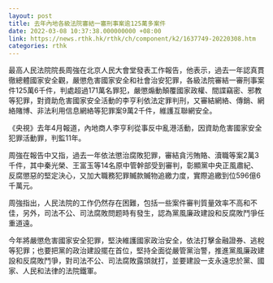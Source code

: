 ```yaml
---
layout: post
title: 去年內地各級法院審結一審刑事案逾125萬多案件
date: 2022-03-08 10:37:38.000000000 +08:00
link: https://news.rthk.hk/rthk/ch/component/k2/1637749-20220308.htm
categories: rthk
---
```


最高人民法院院長周強在北京人民大會堂發表工作報告，他表示，過去一年認真貫徹總體國家安全觀，嚴懲危害國家安全和社會治安犯罪，各級法院審結一審刑事案件125萬6千件，判處超過171萬名罪犯，嚴懲煽動顛覆國家政權、間諜竊密、邪教等犯罪，對資助危害國家安全活動的李亨利依法定罪判刑，又審結網絡、傳銷、網絡賭博、非法利用信息網絡等犯罪案9萬2千件，維護互聯網安全。

《央視》去年4月報道，內地商人李亨利從事反中亂港活動，因資助危害國家安全犯罪活動罪，判監11年。

周強在報告中又指，過去一年依法懲治腐敗犯罪，審結貪污賄賂、瀆職等案2萬3千件，其中秦光榮、王富玉等14名原中管幹部受到審判，彰顯黨中央正風肅紀、反腐懲惡的堅定決心，又加大職務犯罪贓款贓物追繳力度，實際追繳到位596億6千萬元。

周強指出，人民法院的工作仍然存在困難，包括一些案件審判質量效率不高和不佳，另外，司法不公、司法腐敗問题時有發生，認為黨風廉政建設和反腐敗鬥爭任重道遠。

今年將嚴懲危害國家安全犯罪，堅決維護國家政治安全，依法打擊金融證券、逃稅等犯罪；也要把黨的政治建設擺在首位，堅持全面從嚴管黨治警，推進黨風廉政建設和反腐敗鬥爭，對司法不公、司法腐敗露頭就打，並要建設一支永遠忠於黨、國家、人民和法律的法院鐵軍。
